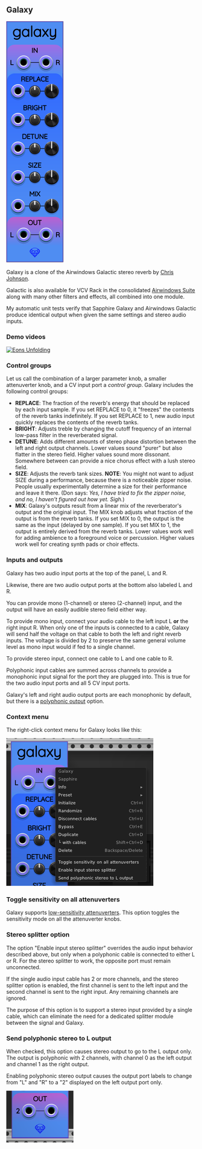 ## Galaxy

![Galaxy](images/galaxy.png)

Galaxy is a clone of the Airwindows Galactic stereo reverb by [Chris Johnson](https://github.com/airwindows/airwindows).

Galactic is also available for VCV Rack in the consolidated
[Airwindows Suite](https://library.vcvrack.com/Airwin2Rack/Airwin2Rack)
along with many other filters and effects, all combined into one module.

My automatic unit tests verify that Sapphire Galaxy and Airwindows Galactic
produce identical output when given the same settings and stereo audio inputs.

### Demo videos

[![Eons Unfolding](https://img.youtube.com/vi/PVh3mgTHYFk/0.jpg)](https://www.youtube.com/watch?v=PVh3mgTHYFk)

### Control groups

Let us call the combination of a larger parameter knob, a smaller attenuverter knob,
and a CV input port a *control group*. Galaxy includes the following control groups:

* **REPLACE**: The fraction of the reverb's energy that should be replaced by each input sample. If you set REPLACE to 0, it "freezes" the contents of the reverb tanks indefinitely. If you set REPLACE to 1, new audio input quickly replaces the contents of the reverb tanks.
* **BRIGHT**: Adjusts treble by changing the cutoff frequency of an internal low-pass filter in the reverberated signal.
* **DETUNE**: Adds different amounts of stereo phase distortion between the left and right output channels. Lower values sound "purer" but also flatter in the stereo field. Higher values sound more dissonant. Somewhere between can provide a nice chorus effect with a lush stereo field.
* **SIZE**: Adjusts the reverb tank sizes. **NOTE**: You might not want to adjust SIZE during a performance, because there is a noticeable zipper noise. People usually experimentally determine a size for their performance and leave it there. (Don says: *Yes, I have tried to fix the zipper noise, and no, I haven't figured out how yet. Sigh.*)
* **MIX**: Galaxy's outputs result from a linear mix of the reverberator's output and the original input. The MIX knob adjusts what fraction of the output is from the reverb tanks. If you set MIX to 0, the output is the same as the input (delayed by one sample). If you set MIX to 1, the output is entirely derived from the reverb tanks. Lower values work well for adding ambience to a foreground voice or percussion. Higher values work well for creating synth pads or choir effects.

### Inputs and outputs

Galaxy has two audio input ports at the top of the panel, L and R.

Likewise, there are two audio output ports at the bottom also labeled L and R.

You can provide mono (1-channel) or stereo (2-channel) input,
and the output will have an easily audible stereo field either way.

To provide mono input, connect your audio cable to the left input L **or** the right input R.
When only one of the inputs is connected to a cable, Galaxy will send half the voltage
on that cable to both the left and right reverb inputs. The voltage is divided by 2
to preserve the same general volume level as mono input would if fed to a single channel.

To provide stereo input, connect one cable to L and one cable to R.

Polyphonic input cables are summed across channels to provide
a monophonic input signal for the port they are plugged into.
This is true for the two audio input ports and all 5 CV input ports.

Galaxy's left and right audio output ports are each monophonic by default,
but there is a [polyphonic output](#send-polyphonic-stereo-to-l-output) option.

### Context menu

The right-click context menu for Galaxy looks like this:

![Galaxy menu](images/galaxy_menu.png)

### Toggle sensitivity on all attenuverters

Galaxy supports [low-sensitivity attenuverters](LowSensitivityAttenuverterKnobs.md).
This option toggles the sensitivity mode on all the attenuverter knobs.

### Stereo splitter option

The option "Enable input stereo splitter" overrides the audio input behavior
described above, but only when a polyphonic cable is connected to either
L or R. For the stereo splitter to work, the opposite port must remain unconnected.

If the single audio input cable has 2 or more channels, and the stereo splitter
option is enabled, the first channel is sent to the left input and the second
channel is sent to the right input. Any remaining channels are ignored.

The purpose of this option is to support a stereo input provided by a single
cable, which can eliminate the need for a dedicated splitter module between
the signal and Galaxy.

### Send polyphonic stereo to L output

When checked, this option causes stereo output to go to the L output only.
The output is polyphonic with 2 channels, with channel 0 as the left
output and channel 1 as the right output.

Enabling polyphonic stereo output causes the output port labels to change from "L" and "R"
to a "2" displayed on the left output port only.

![Stereo output label](images/poly_stereo_out.png)

